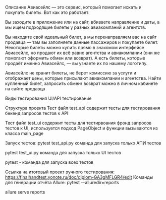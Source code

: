 
Описание
Авиасейлс — это сервис, который помогает искать и покупать билеты. Вот как это работает:

Вы заходите в приложение или на сайт, вбиваете направление и даты, а мы ищем подходящие билеты у разных авиакомпаний и агентств.

Вы находите свой идеальный билет, а мы перенаправляем вас на сайт продавца — там вы заполняете данные пассажиров и покупаете билет. Некоторые билеты можно купить прямо в знакомом интерфейсе Авиасейлс, но продают их всё равно агентства и авиакомпании (они же помогают оформить обмен или возврат). А есть билеты, которые продаёт именно Авиасейлс, — вы узнаете их по нашему логотипу.

Авиасейлс не хранит билеты, не берет комиссию за услуги и отображает цены, которые присылают авиакомпании и агентства. Найти купленный билет, запросить обмен/ возврат можно в личном кабинете на сайте продавца

Виды тестирования
UI/API тестирование

Структура проекта
Тест файл test_api содержит тесты для тестирования бекенд запросов тестов к API

Тест файл test_ui содержит тесты для тестирвоания фронд запросов тестов к UI, используется подход PageObject и функции вызываются из класса main_page

Запуск тестов:
pytest test_api.py команда для запуска только АПИ тестов

pytest test_ui.py команда для запуска только UI тестов

pytest - команда для запуска всех тестов

Ссылка на итоговый проект ручного тестирования: https://finalhandtest.yonote.ru/doc/diplom-GA3gMFLGR4/edit
Команды для генерации отчёта Allure:
pytest --alluredir=reports

allure serve reports
